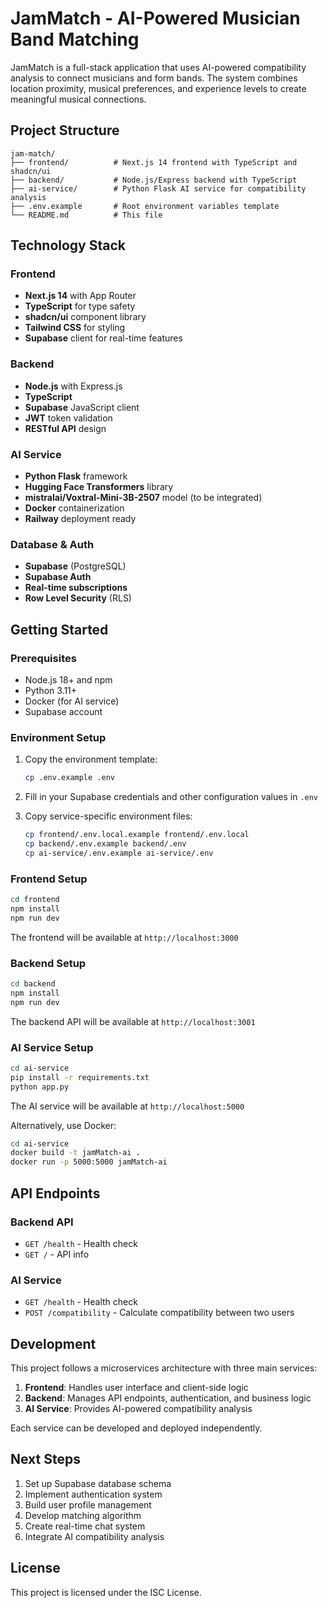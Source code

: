# JamMatch - AI-Powered Musician Band Matching

JamMatch is a full-stack application that uses AI-powered compatibility analysis to connect musicians and form bands. The system combines location proximity, musical preferences, and experience levels to create meaningful musical connections.

## Project Structure

```
jam-match/
├── frontend/          # Next.js 14 frontend with TypeScript and shadcn/ui
├── backend/           # Node.js/Express backend with TypeScript
├── ai-service/        # Python Flask AI service for compatibility analysis
├── .env.example       # Root environment variables template
└── README.md          # This file
```

## Technology Stack

### Frontend

- **Next.js 14** with App Router
- **TypeScript** for type safety
- **shadcn/ui** component library
- **Tailwind CSS** for styling
- **Supabase** client for real-time features

### Backend

- **Node.js** with Express.js
- **TypeScript**
- **Supabase** JavaScript client
- **JWT** token validation
- **RESTful API** design

### AI Service

- **Python Flask** framework
- **Hugging Face Transformers** library
- **mistralai/Voxtral-Mini-3B-2507** model (to be integrated)
- **Docker** containerization
- **Railway** deployment ready

### Database & Auth

- **Supabase** (PostgreSQL)
- **Supabase Auth**
- **Real-time subscriptions**
- **Row Level Security** (RLS)

## Getting Started

### Prerequisites

- Node.js 18+ and npm
- Python 3.11+
- Docker (for AI service)
- Supabase account

### Environment Setup

1. Copy the environment template:

   ```bash
   cp .env.example .env
   ```

2. Fill in your Supabase credentials and other configuration values in `.env`

3. Copy service-specific environment files:
   ```bash
   cp frontend/.env.local.example frontend/.env.local
   cp backend/.env.example backend/.env
   cp ai-service/.env.example ai-service/.env
   ```

### Frontend Setup

```bash
cd frontend
npm install
npm run dev
```

The frontend will be available at `http://localhost:3000`

### Backend Setup

```bash
cd backend
npm install
npm run dev
```

The backend API will be available at `http://localhost:3001`

### AI Service Setup

```bash
cd ai-service
pip install -r requirements.txt
python app.py
```

The AI service will be available at `http://localhost:5000`

Alternatively, use Docker:

```bash
cd ai-service
docker build -t jamMatch-ai .
docker run -p 5000:5000 jamMatch-ai
```

## API Endpoints

### Backend API

- `GET /health` - Health check
- `GET /` - API info

### AI Service

- `GET /health` - Health check
- `POST /compatibility` - Calculate compatibility between two users

## Development

This project follows a microservices architecture with three main services:

1. **Frontend**: Handles user interface and client-side logic
2. **Backend**: Manages API endpoints, authentication, and business logic
3. **AI Service**: Provides AI-powered compatibility analysis

Each service can be developed and deployed independently.

## Next Steps

1. Set up Supabase database schema
2. Implement authentication system
3. Build user profile management
4. Develop matching algorithm
5. Create real-time chat system
6. Integrate AI compatibility analysis

## License

This project is licensed under the ISC License.
